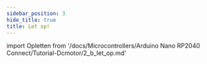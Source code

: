```yaml
---
sidebar_position: 3
hide_title: true
title: Let op!
---
```


import Opletten from '/docs/Microcontrollers/Arduino Nano RP2040 Connect/Tutorial-Dcmotor/2_b_let_op.md'

<Opletten />

